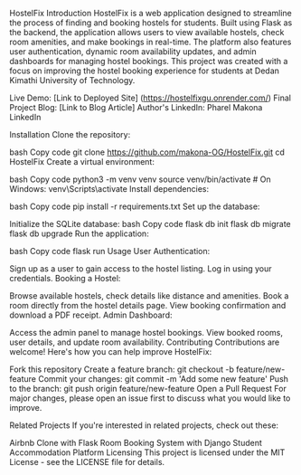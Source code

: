 HostelFix
Introduction
HostelFix is a web application designed to streamline the process of finding and booking hostels for students. Built using Flask as the backend, the application allows users to view available hostels, check room amenities, and make bookings in real-time. The platform also features user authentication, dynamic room availability updates, and admin dashboards for managing hostel bookings. This project was created with a focus on improving the hostel booking experience for students at Dedan Kimathi University of Technology.

Live Demo: [Link to Deployed Site] (https://hostelfixgu.onrender.com/)
Final Project Blog: [Link to Blog Article]
Author's LinkedIn: Pharel Makona LinkedIn

Installation
Clone the repository:

bash
Copy code
git clone https://github.com/makona-OG/HostelFix.git
cd HostelFix
Create a virtual environment:

bash
Copy code
python3 -m venv venv
source venv/bin/activate  # On Windows: venv\Scripts\activate
Install dependencies:

bash
Copy code
pip install -r requirements.txt
Set up the database:

Initialize the SQLite database:
bash
Copy code
flask db init
flask db migrate
flask db upgrade
Run the application:

bash
Copy code
flask run
Usage
User Authentication:

Sign up as a user to gain access to the hostel listing.
Log in using your credentials.
Booking a Hostel:

Browse available hostels, check details like distance and amenities.
Book a room directly from the hostel details page.
View booking confirmation and download a PDF receipt.
Admin Dashboard:

Access the admin panel to manage hostel bookings.
View booked rooms, user details, and update room availability.
Contributing
Contributions are welcome! Here's how you can help improve HostelFix:

Fork this repository
Create a feature branch: git checkout -b feature/new-feature
Commit your changes: git commit -m 'Add some new feature'
Push to the branch: git push origin feature/new-feature
Open a Pull Request
For major changes, please open an issue first to discuss what you would like to improve.

Related Projects
If you're interested in related projects, check out these:

Airbnb Clone with Flask
Room Booking System with Django
Student Accommodation Platform
Licensing
This project is licensed under the MIT License - see the LICENSE file for details.
